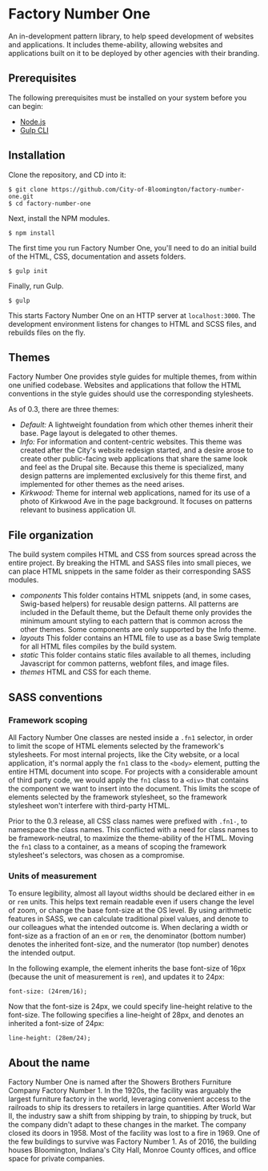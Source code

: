 # Factory Number One

An in-development pattern library, to help speed development of websites and applications. It includes theme-ability, allowing websites and applications built on it to be deployed by other agencies with their branding.

## Prerequisites

The following prerequisites must be installed on your system before you can begin:

* [Node.js](https://nodejs.org/)
* [Gulp CLI](https://www.npmjs.com/package/gulp-cli)

## Installation

Clone the repository, and CD into it:

    $ git clone https://github.com/City-of-Bloomington/factory-number-one.git
    $ cd factory-number-one

Next, install the NPM modules.

    $ npm install

The first time you run Factory Number One, you'll need to do an initial build of the HTML, CSS, documentation and assets folders.

    $ gulp init

Finally, run Gulp.

    $ gulp

This starts Factory Number One on an HTTP server at `localhost:3000`. The development environment listens for changes to HTML and SCSS files, and rebuilds files on the fly.

## Themes

Factory Number One provides style guides for multiple themes, from within one unified codebase. Websites and applications that follow the HTML conventions in the style guides should use the corresponding stylesheets.

As of 0.3, there are three themes:

* *Default:* A lightweight foundation from which other themes inherit their base. Page layout is delegated to other themes.
* *Info:* For information and content-centric websites. This theme was created after the City's website redesign started, and a desire arose to create other public-facing web applications that share the same look and feel as the Drupal site. Because this theme is specialized, many design patterns are implemented exclusively for this theme first, and implemented for other themes as the need arises.
* *Kirkwood:* Theme for internal web applications, named for its use of a photo of Kirkwood Ave in the page background. It focuses on patterns relevant to business application UI.

## File organization

The build system compiles HTML and CSS from sources spread across the entire project. By breaking the HTML and SASS files into small pieces, we can place HTML snippets in the same folder as their corresponding SASS modules.

* *components* This folder contains HTML snippets (and, in some cases, Swig-based helpers) for reusable design patterns. All patterns are included in the Default theme, but the Default theme only provides the minimum amount styling to each pattern that is common across the other themes. Some components are only supported by the Info theme.
* *layouts* This folder contains an HTML file to use as a base Swig template for all HTML files compiles by the build system.
* *static* This folder contains static files available to all themes, including Javascript for common patterns, webfont files, and image files.
* *themes* HTML and CSS for each theme.

## SASS conventions

### Framework scoping

All Factory Number One classes are nested inside a `.fn1` selector, in order to limit the scope of HTML elements selected by the framework's stylesheets. For most internal projects, like the City website, or a local application, it's normal apply the `fn1` class to the `<body>` element, putting the entire HTML document into scope. For projects with a considerable amount of third party code, we would apply the `fn1` class to a `<div>` that contains the component we want to insert into the document. This limits the scope of elements selected by the framework stylesheet, so the framework stylesheet won't interfere with third-party HTML.

Prior to the 0.3 release, all CSS class names were prefixed with `.fn1-`, to namespace the class names. This conflicted with a need for class names to be framework-neutral, to maximize the theme-ability of the HTML. Moving the `fn1` class to a container, as a means of scoping the framework stylesheet's selectors, was chosen as a compromise.

### Units of measurement

To ensure legibility, almost all layout widths should be declared either in `em` or `rem` units. This helps text remain readable even if users change the level of zoom, or change the base font-size at the OS level. By using arithmetic features in SASS, we can calculate traditional pixel values, and denote to our colleagues what the intended outcome is. When declaring a width or font-size as a fraction of an `em` or `rem`, the denominator (bottom number) denotes the inherited font-size, and the numerator (top number) denotes the intended output.

In the following example, the element inherits the base font-size of 16px (because the unit of measurement is `rem`), and updates it to 24px:

    font-size: (24rem/16);

Now that the font-size is 24px, we could specify line-height relative to the font-size. The following specifies a line-height of 28px, and denotes an inherited a font-size of 24px:

    line-height: (28em/24);

## About the name

Factory Number One is named after the Showers Brothers Furniture Company Factory Number 1. In the 1920s, the facility was arguably the largest furniture factory in the world, leveraging convenient access to the railroads to ship its dressers to retailers in large quantities. After World War II, the industry saw a shift from shipping by train, to shipping by truck, but the company didn't adapt to these changes in the market. The company closed its doors in 1958. Most of the facility was lost to a fire in 1969. One of the few buildings to survive was Factory Number 1. As of 2016, the building houses Bloomington, Indiana's City Hall, Monroe County offices, and office space for private companies.
